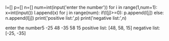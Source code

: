l=[]
p=[]
n=[]
num=int(input('enter the number'))
for i in range(1,num+1):
    x=int(input())
    l.append(x)
for j in range(num):
    if(l[j]>=0):
        p.append(l[j])
    else:
        n.append(l[j])
print('positive list:',p)
print('negative list:',n)

enter the number5
-25
48
-35
58
15
positive list: [48, 58, 15]
negative list: [-25, -35]
